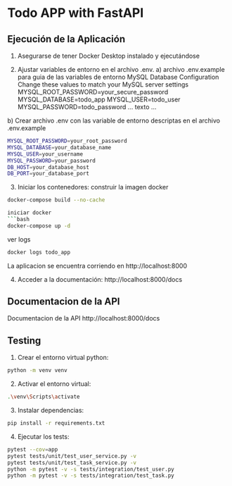 # Todo APP with FastAPI

## Ejecución de la Aplicación

1. Asegurarse de tener Docker Desktop instalado y ejecutándose

2. Ajustar variables de entorno en el archivo .env.
a) archivo .env.example para guia de  las variables de entorno
MySQL Database Configuration
Change these values to match your MySQL server settings
MYSQL_ROOT_PASSWORD=your_secure_password
MYSQL_DATABASE=todo_app
MYSQL_USER=todo_user
MYSQL_PASSWORD=todo_password
...
texto
...

b) Crear archivo .env con las variable de entorno descriptas en el archivo .env.example
```bash
MYSQL_ROOT_PASSWORD=your_root_password
MYSQL_DATABASE=your_database_name
MYSQL_USER=your_username
MYSQL_PASSWORD=your_password
DB_HOST=your_database_host
DB_PORT=your_database_port
```


3. Iniciar los contenedores:
construir la imagen docker
```bash
docker-compose build --no-cache                                                                   ``` 

iniciar docker
```bash
docker-compose up -d
``` 

ver logs 
```bash
docker logs todo_app
```
La aplicacion se encuentra corriendo en http://localhost:8000

4. Acceder a la documentación:
http://localhost:8000/docs


## Documentacion de la API
Documentacion de la API http://localhost:8000/docs

## Testing

1. Crear el entorno virtual python:
```bash
python -m venv venv
```
2. Activar el entorno virtual:
```bash
.\venv\Scripts\activate
```
3. Instalar dependencias:
```bash
pip install -r requirements.txt
```

4. Ejecutar los tests:
```bash
pytest --cov=app
pytest tests/unit/test_user_service.py -v
pytest tests/unit/test_task_service.py -v
python -m pytest -v -s tests/integration/test_user.py
python -m pytest -v -s tests/integration/test_task.py
```

